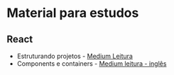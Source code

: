 # Material para estudos

## React

* Estruturando projetos - [Medium Leitura](https://medium.com/reactbrasil/react-estruturando-projetos-e-nomeando-componentes-b62ddad69a11)
* Components e containers - [Medium leitura - inglês](https://medium.com/@dan_abramov/smart-and-dumb-components-7ca2f9a7c7d0) 

